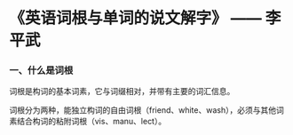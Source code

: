 # 《英语词根与单词的说文解字》 —— 李平武

### 一、什么是词根

词根是构词的基本词素，它与词缀相对，并带有主要的词汇信息。

词根分为两种，能独立构词的自由词根（friend、white、wash），必须与其他词素结合构词的粘附词根（vis、manu、lect）。